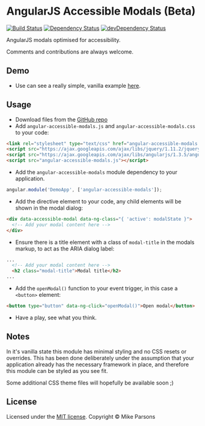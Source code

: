 # AngularJS Accessible Modals (Beta)
[![Build Status](https://travis-ci.org/schnipz/angular-accessible-modals.png)](https://travis-ci.org/schnipz/angular-accessible-modals)
[![Dependency Status](https://david-dm.org/schnipz/angular-accessible-modals.png)](https://david-dm.org/schnipz/angular-accessible-modals)
[![devDependency Status](https://david-dm.org/schnipz/angular-accessible-modals/dev-status.png)](https://david-dm.org/schnipz/angular-accessible-modals#info=devDependencies)

AngularJS modals optimised for accessibility.

Comments and contributions are always welcome.


## Demo
 - Use can see a really simple, vanilla example [here](http://schnipz.github.io/angular-accessible-modals/).

## Usage
 - Download files from the [GitHub repo](./dist)
 - Add `angular-accessible-modals.js` and `angular-accessible-modals.css` to your code:
```html
<link rel="stylesheet" type="text/css" href="angular-accessible-modals.css" />
<script src="https://ajax.googleapis.com/ajax/libs/jquery/1.11.2/jquery.min.js"></script>
<script src="https://ajax.googleapis.com/ajax/libs/angularjs/1.3.5/angular.min.js"></script>
<script src="angular-accessible-modals.js"></script>
```
 - Add the `angular-accessible-modals` module dependency to your application.
```js
angular.module('DemoApp', ['angular-accessible-modals']);
```
 - Add the directive element to your code, any child elements will be shown in the modal dialog:
```html
<div data-accessible-modal data-ng-class="{ 'active': modalState }">
  <!-- Add your modal content here -->
</div>
```
 - Ensure there is a title element with a class of `modal-title` in the modals markup, to act as the ARIA dialog label:
```html
...
  <!-- Add your modal content here -->
  <h2 class="modal-title">Modal title</h2>
...
```
 - Add the `openModal()` function to your event trigger, in this case a `<button>` element:
```html
<button type="button" data-ng-click="openModal()">Open modal</button>
```
 - Have a play, see what you think.

## Notes
In it's vanilla state this module has minimal styling and no CSS resets or overrides. This has been done deliberately under the assumption that your application already has the necessary framework in place, and therefore this module can be styled as you see fit.

Some additional CSS theme files will hopefully be available soon ;)

## License
Licensed under the [MIT license](LICENSE).
Copyright &copy; Mike Parsons